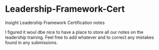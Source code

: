 # Leadership-Framework-Cert
Insight Leadership Framework Certification notes

I figured it woul dbe nice to have a place to store all our notes on the leadership training.
Feel free to add whatever and to correct any mistakes found in any submissions.

